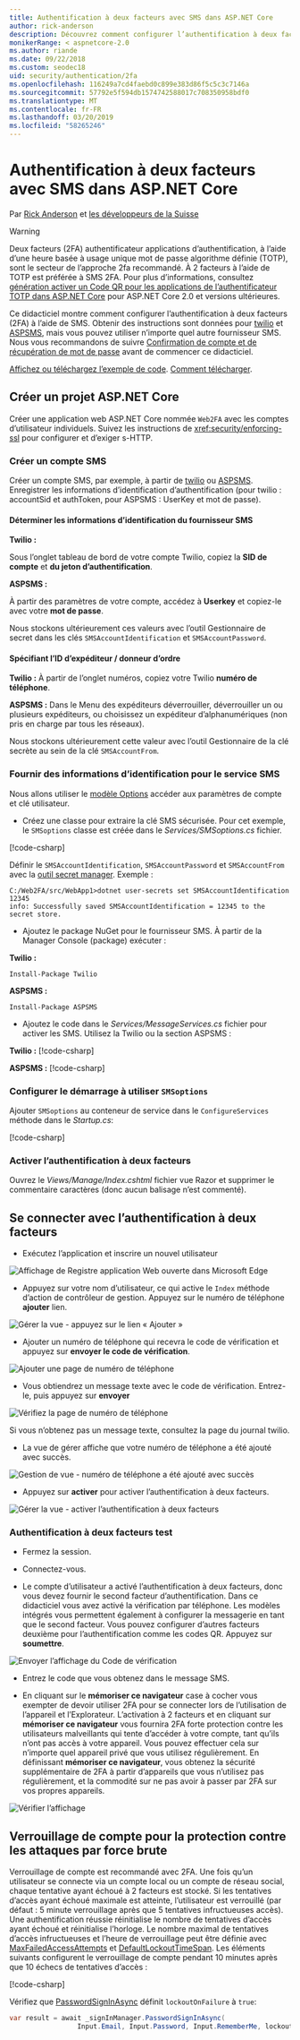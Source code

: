 ```yaml
---
title: Authentification à deux facteurs avec SMS dans ASP.NET Core
author: rick-anderson
description: Découvrez comment configurer l’authentification à deux facteurs (2FA) avec une application ASP.NET Core.
monikerRange: < aspnetcore-2.0
ms.author: riande
ms.date: 09/22/2018
ms.custom: seodec18
uid: security/authentication/2fa
ms.openlocfilehash: 116249a7cd4faebd0c899e383d86f5c5c3c7146a
ms.sourcegitcommit: 57792e5f594db1574742588017c708350958bdf0
ms.translationtype: MT
ms.contentlocale: fr-FR
ms.lasthandoff: 03/20/2019
ms.locfileid: "58265246"
---
```

# <a name="two-factor-authentication-with-sms-in-aspnet-core"></a>Authentification à deux facteurs avec SMS dans ASP.NET Core

Par [Rick Anderson](https://twitter.com/RickAndMSFT) et [les développeurs de la Suisse](https://github.com/Swiss-Devs)

>[!WARNING]
> Deux facteurs (2FA) authentificateur applications d’authentification, à l’aide d’une heure basée à usage unique mot de passe algorithme définie (TOTP), sont le secteur de l’approche 2fa recommandé. À 2 facteurs à l’aide de TOTP est préférée à SMS 2FA. Pour plus d’informations, consultez [génération activer un Code QR pour les applications de l’authentificateur TOTP dans ASP.NET Core](xref:security/authentication/identity-enable-qrcodes) pour ASP.NET Core 2.0 et versions ultérieures.

Ce didacticiel montre comment configurer l’authentification à deux facteurs (2FA) à l’aide de SMS. Obtenir des instructions sont données pour [twilio](https://www.twilio.com/) et [ASPSMS](https://www.aspsms.com/asp.net/identity/core/testcredits/), mais vous pouvez utiliser n’importe quel autre fournisseur SMS. Nous vous recommandons de suivre [Confirmation de compte et de récupération de mot de passe](xref:security/authentication/accconfirm) avant de commencer ce didacticiel.

[Affichez ou téléchargez l’exemple de code](https://github.com/aspnet/Docs/tree/master/aspnetcore/security/authentication/2fa/sample/Web2FA). [Comment télécharger](xref:index#how-to-download-a-sample).

## <a name="create-a-new-aspnet-core-project"></a>Créer un projet ASP.NET Core

Créer une application web ASP.NET Core nommée `Web2FA` avec les comptes d’utilisateur individuels. Suivez les instructions de <xref:security/enforcing-ssl> pour configurer et d’exiger s-HTTP.

### <a name="create-an-sms-account"></a>Créer un compte SMS

Créer un compte SMS, par exemple, à partir de [twilio](https://www.twilio.com/) ou [ASPSMS](https://www.aspsms.com/asp.net/identity/core/testcredits/). Enregistrer les informations d’identification d’authentification (pour twilio : accountSid et authToken, pour ASPSMS : UserKey et mot de passe).

#### <a name="figuring-out-sms-provider-credentials"></a>Déterminer les informations d’identification du fournisseur SMS

**Twilio :**

Sous l’onglet tableau de bord de votre compte Twilio, copiez la **SID de compte** et **du jeton d’authentification**.

**ASPSMS :**

À partir des paramètres de votre compte, accédez à **Userkey** et copiez-le avec votre **mot de passe**.

Nous stockons ultérieurement ces valeurs avec l’outil Gestionnaire de secret dans les clés `SMSAccountIdentification` et `SMSAccountPassword`.

#### <a name="specifying-senderid--originator"></a>Spécifiant l’ID d’expéditeur / donneur d’ordre

**Twilio :** À partir de l’onglet numéros, copiez votre Twilio **numéro de téléphone**.

**ASPSMS :** Dans le Menu des expéditeurs déverrouiller, déverrouiller un ou plusieurs expéditeurs, ou choisissez un expéditeur d’alphanumériques (non pris en charge par tous les réseaux).

Nous stockons ultérieurement cette valeur avec l’outil Gestionnaire de la clé secrète au sein de la clé `SMSAccountFrom`.

### <a name="provide-credentials-for-the-sms-service"></a>Fournir des informations d’identification pour le service SMS

Nous allons utiliser le [modèle Options](xref:fundamentals/configuration/options) accéder aux paramètres de compte et clé utilisateur.

* Créez une classe pour extraire la clé SMS sécurisée. Pour cet exemple, le `SMSoptions` classe est créée dans le *Services/SMSoptions.cs* fichier.

[!code-csharp[](2fa/sample/Web2FA/Services/SMSoptions.cs)]

Définir le `SMSAccountIdentification`, `SMSAccountPassword` et `SMSAccountFrom` avec la [outil secret manager](xref:security/app-secrets). Exemple :

```none
C:/Web2FA/src/WebApp1>dotnet user-secrets set SMSAccountIdentification 12345
info: Successfully saved SMSAccountIdentification = 12345 to the secret store.
```

* Ajoutez le package NuGet pour le fournisseur SMS. À partir de la Manager Console (package) exécuter :

**Twilio :**

`Install-Package Twilio`

**ASPSMS :**

`Install-Package ASPSMS`

* Ajoutez le code dans le *Services/MessageServices.cs* fichier pour activer les SMS. Utilisez la Twilio ou la section ASPSMS :

**Twilio :** [!code-csharp[](2fa/sample/Web2FA/Services/MessageServices_twilio.cs)]

**ASPSMS :** [!code-csharp[](2fa/sample/Web2FA/Services/MessageServices_ASPSMS.cs)]

### <a name="configure-startup-to-use-smsoptions"></a>Configurer le démarrage à utiliser `SMSoptions`

Ajouter `SMSoptions` au conteneur de service dans le `ConfigureServices` méthode dans le *Startup.cs*:

[!code-csharp[](2fa/sample/Web2FA/Startup.cs?name=snippet1&highlight=4)]

### <a name="enable-two-factor-authentication"></a>Activer l’authentification à deux facteurs

Ouvrez le *Views/Manage/Index.cshtml* fichier vue Razor et supprimer le commentaire caractères (donc aucun balisage n’est commenté).

## <a name="log-in-with-two-factor-authentication"></a>Se connecter avec l’authentification à deux facteurs

* Exécutez l’application et inscrire un nouvel utilisateur

![Affichage de Registre application Web ouverte dans Microsoft Edge](2fa/_static/login2fa1.png)

* Appuyez sur votre nom d’utilisateur, ce qui active le `Index` méthode d’action de contrôleur de gestion. Appuyez sur le numéro de téléphone **ajouter** lien.

![Gérer la vue - appuyez sur le lien « Ajouter »](2fa/_static/login2fa2.png)

* Ajouter un numéro de téléphone qui recevra le code de vérification et appuyez sur **envoyer le code de vérification**.

![Ajouter une page de numéro de téléphone](2fa/_static/login2fa3.png)

* Vous obtiendrez un message texte avec le code de vérification. Entrez-le, puis appuyez sur **envoyer**

![Vérifiez la page de numéro de téléphone](2fa/_static/login2fa4.png)

Si vous n’obtenez pas un message texte, consultez la page du journal twilio.

* La vue de gérer affiche que votre numéro de téléphone a été ajouté avec succès.

![Gestion de vue - numéro de téléphone a été ajouté avec succès](2fa/_static/login2fa5.png)

* Appuyez sur **activer** pour activer l’authentification à deux facteurs.

![Gérer la vue - activer l’authentification à deux facteurs](2fa/_static/login2fa6.png)

### <a name="test-two-factor-authentication"></a>Authentification à deux facteurs test

* Fermez la session.

* Connectez-vous.

* Le compte d’utilisateur a activé l’authentification à deux facteurs, donc vous devez fournir le second facteur d’authentification. Dans ce didacticiel vous avez activé la vérification par téléphone. Les modèles intégrés vous permettent également à configurer la messagerie en tant que le second facteur. Vous pouvez configurer d’autres facteurs deuxième pour l’authentification comme les codes QR. Appuyez sur **soumettre**.

![Envoyer l’affichage du Code de vérification](2fa/_static/login2fa7.png)

* Entrez le code que vous obtenez dans le message SMS.

* En cliquant sur le **mémoriser ce navigateur** case à cocher vous exempter de devoir utiliser 2FA pour se connecter lors de l’utilisation de l’appareil et l’Explorateur. L’activation à 2 facteurs et en cliquant sur **mémoriser ce navigateur** vous fournira 2FA forte protection contre les utilisateurs malveillants qui tente d’accéder à votre compte, tant qu’ils n’ont pas accès à votre appareil. Vous pouvez effectuer cela sur n’importe quel appareil privé que vous utilisez régulièrement. En définissant **mémoriser ce navigateur**, vous obtenez la sécurité supplémentaire de 2FA à partir d’appareils que vous n’utilisez pas régulièrement, et la commodité sur ne pas avoir à passer par 2FA sur vos propres appareils.

![Vérifier l’affichage](2fa/_static/login2fa8.png)

## <a name="account-lockout-for-protecting-against-brute-force-attacks"></a>Verrouillage de compte pour la protection contre les attaques par force brute

Verrouillage de compte est recommandé avec 2FA. Une fois qu’un utilisateur se connecte via un compte local ou un compte de réseau social, chaque tentative ayant échoué à 2 facteurs est stocké. Si les tentatives d’accès ayant échoué maximale est atteinte, l’utilisateur est verrouillé (par défaut : 5 minute verrouillage après que 5 tentatives infructueuses accès). Une authentification réussie réinitialise le nombre de tentatives d’accès ayant échoué et réinitialise l’horloge. Le nombre maximal de tentatives d’accès infructueuses et l’heure de verrouillage peut être définie avec [MaxFailedAccessAttempts](/dotnet/api/microsoft.aspnetcore.identity.lockoutoptions.maxfailedaccessattempts) et [DefaultLockoutTimeSpan](/dotnet/api/microsoft.aspnetcore.identity.lockoutoptions.defaultlockouttimespan). Les éléments suivants configurent le verrouillage de compte pendant 10 minutes après que 10 échecs de tentatives d’accès :

[!code-csharp[](2fa/sample/Web2FA/Startup.cs?name=snippet2&highlight=13-17)]

Vérifiez que [PasswordSignInAsync](/dotnet/api/microsoft.aspnetcore.identity.signinmanager-1.passwordsigninasync) définit `lockoutOnFailure` à `true`:

```csharp
var result = await _signInManager.PasswordSignInAsync(
                 Input.Email, Input.Password, Input.RememberMe, lockoutOnFailure: true);
```

